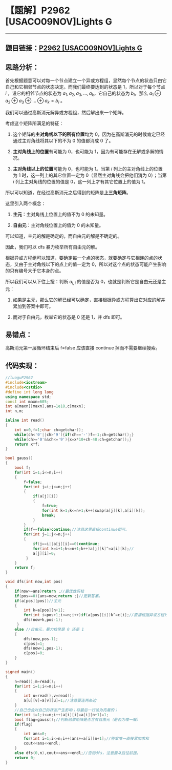 # 【题解】P2962 [USACO09NOV]Lights G

---

## 题目链接：[P2962 [USACO09NOV]Lights G](https://www.luogu.com.cn/problem/P2962)

## 思路分析：

首先根据题意可以对每一个节点建立一个异或方程组，显然每个节点的状态只由它自己和它相邻节点的状态决定。而我们最终要达到的状态是 1，所以对于每个节点 $i$ ，设它的相邻节点的状态为 $a_1,a_2,a_3,…,a_k$，它自己的状态为 $b_i$，那么 $a_1 \oplus a_2 \oplus a_3 \oplus … \oplus a_k=b_i$ 。

我们可以通过高斯消元解异或方程组，然后解出来一个矩阵。

考虑这个矩阵所满足的特征：

1. 这个矩阵的**主对角线以下的所有位置**均为 0，因为在高斯消元的时候肯定已经通过主对角线将其以下的不为 0 的值都消成 0 了。

2. **主对角线上的位置**有可能为 0，也可能为 1，因为有可能存在无解或多解的情况。

3. **主对角线以上的位置**可能为 0，也可能为 1。当第 $i$ 列上的主对角线上的位置为 1 时，这一列上的其它位置一定为 0（显然主对角线会把他们消为 0）；当第 $i$ 列上主对角线的位置的值是 0，这一列上才有其它位置上的值为 1。

所以可以知道，在经过高斯消元之后得到的矩阵是**上三角矩阵**。

这里引入两个概念：

1. **主元**：主对角线上位置上的值不为 0 的未知量。

2. **自由元**：主对角线位置上的值为 0 的未知量。

可以知道，主元的解是确定的，而自由元的解是不确定的。

因此，我们可以 dfs 暴力枚举所有自由元的解。

根据异或方程组可以知道，要确定每一个点的状态，就要确定与它相连的点的状态，又由于主对角线以下的点上的值一定为 0，所以对这个点的状态可能产生影响的只有编号大于它本身的点。

所以我们可以从下往上搜：判断 $a_{i,i}$ 的值是否为 0，也就是判断它是自由元还是主元：

1. 如果是主元，那么它的解已经可以确定，直接根据异或方程算出它对应的解并累加到答案中即可。

2. 而对于自由元，枚举它的状态是 0 还是 1，并 dfs 即可。

## 易错点：

高斯消元第一层循环结束后 f=false 应该直接 continue 掉而不需要继续搜索。

## 代码实现：

```cpp
//luoguP2962
#include<iostream>
#include<cstdio>
#define int long long
using namespace std;
const int maxn=605;
int a[maxn][maxn],ans=1e18,c[maxn];
int n,m;

inline int read()
{
    int x=0,f=1;char ch=getchar();
    while(ch<'0'||ch>'9'){if(ch=='-')f=-1;ch=getchar();}
    while(ch>='0'&&ch<='9'){x=x*10+ch-48;ch=getchar();}
    return x*f;
}

bool gauss()
{
    bool f;
    for(int i=1;i<=n;i++)
    {
        f=false;
        for(int j=i;j<=n;j++)
        {
            if(a[j][i])
            {
                f=true;
                for(int k=1;k<=n+1;k++)swap(a[j][k],a[i][k]);
                break;
            }
        }
        if(f==false)continue;//注意这里直接continue即可。
        for(int j=1;j<=n;j++)
        {
            if(j==i||a[j][i]==0)continue;
            for(int k=i+1;k<=n+1;k++)a[j][k]^=a[i][k];//
            a[j][i]=0;
         } 
    }
    return f;
}

void dfs(int now,int pos)
{
    if(now>=ans)return ;//最优性剪枝
    if(pos==0){ans=now;return ;}//更新答案。
    if(a[pos][pos])//主元
    {
        int k=a[pos][n+1];
        for(int i=pos+1;i<=n;i++)if(a[pos][i])k^=c[i];//直接根据异或方程计算答案。
        dfs(now+k,pos-1);
     } 
    else //自由元，暴力枚举是 0 还是 1
    {
        dfs(now,pos-1);
        c[pos]=1;
        dfs(now+1,pos-1);
        c[pos]=0; 
    }
}

signed main()
{
    n=read();m=read();
    for(int i=1;i<=m;i++)
    {
        int u=read(),v=read();
        a[u][v]=a[v][u]=1;//注意要连两条边 
    }
    //自己也会对自己的状态产生影响；将最后一行设为亮着的； 
    for(int i=1;i<=n;i++)a[i][i]=a[i][n+1]=1;
    bool flag=gauss();//判断结果矩阵是否含有自由元（是否为唯一解）
    if(flag)
    {
        int ans=0;
        for(int i=1;i<=n;i++)ans+=a[i][n+1];//答案唯一直接累加求和
        cout<<ans<<endl;
    }
    else dfs(0,n),cout<<ans<<endl;//否则dfs，注意要从后往前搜。
    return 0;
}
```
